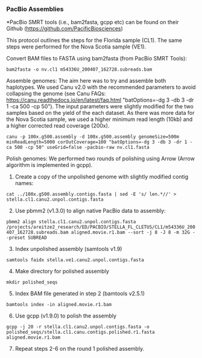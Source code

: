 ### PacBio Assemblies

*PacBio SMRT tools (i.e., bam2fasta, gcpp etc) can be found on their Github (https://github.com/PacificBiosciences)

This protocol outlines the steps for the Florida sample (CL1). The same steps were performed for the Nova Scotia sample (VE1).

Convert BAM files to FASTA using bam2fasta (from PacBio SMRT Tools):

``` bam2fasta -o nv.cl1 m54336U_200407_162728.subreads.bam ```

Assemble genomes: The aim here was to try and assemble both haplotypes. We used Canu v2.0 with the recommended parameters to avoid collapsing the genome (see Canu FAQs: https://canu.readthedocs.io/en/latest/faq.html "batOptions=-dg 3 -db 3 -dr 1 -ca 500 -cp 50"). The input parameters were slightly modified for the two samples based on the yield of the each dataset. As there was more data for the Nova Scotia sample, we used a higher minimum read length (10kb) and a higher corrected read coverage (200x).

``` canu -p 100x.g500.assembly -d 100x.g500.assembly genomeSize=500m minReadLength=5000 corOutCoverage=100 "batOptions=-dg 3 -db 3 -dr 1 -ca 500 -cp 50" useGrid=false -pacbio-raw nv.cl1.fasta ```

Polish genomes: We performed two rounds of polishing using Arrow (Arrow algorithm is implemented in gcpp).
1) Create a copy of the unpolished genome with slightly modified contig names:

``` cat ../100x.g500.assembly.contigs.fasta | sed -E 's/ len.*//' > stella.cl1.canu2.unpol.contigs.fasta ```

2) Use pbmm2 (v1.3.0) to align native PacBio data to assembly:

``` pbmm2 align stella.cl1.canu2.unpol.contigs.fasta /projects/areitze2_research/ED/PACBIO/STELLA_FL_CLETUS/CL1/m54336U_200407_162728.subreads.bam aligned.movie.r1.bam --sort -j 8 -J 8 -m 32G --preset SUBREAD ```

3) Index unpolished assembly (samtools v1.9)

``` samtools faidx stella.ve1.canu2.unpol.contigs.fasta ```

4) Make directory for polished assembly

``` mkdir polished_seqs ```

5) Index BAM file generated in step 2 (bamtools v2.5.1)

``` bamtools index -in aligned.movie.r1.bam ```

6) Use gcpp (v1.9.0) to polish the assembly

``` gcpp -j 20 -r stella.cl1.canu2.unpol.contigs.fasta -o polished_seqs/stella.cl1.canu.contigs.polished.r1.fasta aligned.movie.r1.bam ```

7) Repeat steps 2-6 on the round 1 polished assembly.

